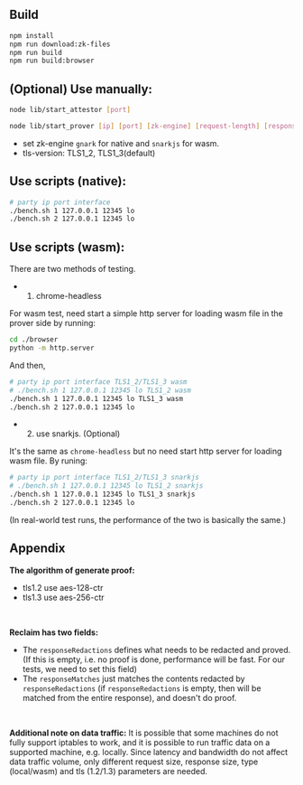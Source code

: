 
## Build

```sh
npm install
npm run download:zk-files
npm run build
npm run build:browser
```

## (Optional) Use manually:

```sh
node lib/start_attestor [port]
```

```sh
node lib/start_prover [ip] [port] [zk-engine] [request-length] [response-length] [tls-version]
```

- set zk-engine `gnark` for native and `snarkjs` for wasm.
- tls-version: TLS1_2, TLS1_3(default) 


## Use scripts (native):

```sh
# party ip port interface
./bench.sh 1 127.0.0.1 12345 lo
./bench.sh 2 127.0.0.1 12345 lo
```

## Use scripts (wasm):

There are two methods of testing.

- 1. chrome-headless

For wasm test, need start a simple http server for loading wasm file in the prover side by running:

```sh
cd ./browser
python -m http.server
```

And then,

```sh
# party ip port interface TLS1_2/TLS1_3 wasm
# ./bench.sh 1 127.0.0.1 12345 lo TLS1_2 wasm
./bench.sh 1 127.0.0.1 12345 lo TLS1_3 wasm
./bench.sh 2 127.0.0.1 12345 lo
```


- 2. use snarkjs. (Optional)

It's the same as `chrome-headless` but no need start http server for loading wasm file. By runing:

```sh
# party ip port interface TLS1_2/TLS1_3 snarkjs
# ./bench.sh 1 127.0.0.1 12345 lo TLS1_2 snarkjs
./bench.sh 1 127.0.0.1 12345 lo TLS1_3 snarkjs
./bench.sh 2 127.0.0.1 12345 lo
```

(In real-world test runs, the performance of the two is basically the same.)


## Appendix


**The algorithm of generate proof:**
- tls1.2 use aes-128-ctr
- tls1.3 use aes-256-ctr

<br/>

**Reclaim has two fields:**
- The `responseRedactions` defines what needs to be redacted and proved. (If this is empty, i.e. no proof is done, performance will be fast. For our tests, we need to set this field)
- The `responseMatches` just matches the contents redacted by `responseRedactions` (if `responseRedactions` is empty, then will be matched from the entire response), and doesn't do proof.


<br/>

**Additional note on data traffic:**
It is possible that some machines do not fully support iptables to work, and it is possible to run traffic data on a supported machine, e.g. locally. Since latency and bandwidth do not affect data traffic volume, only different request size, response size, type (local/wasm) and tls (1.2/1.3) parameters are needed.
